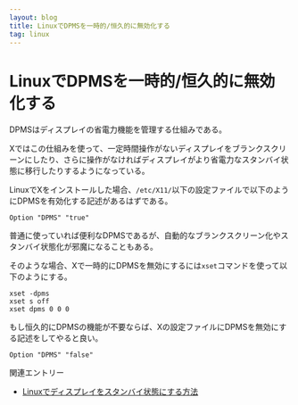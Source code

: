 ```yaml
---
layout: blog
title: LinuxでDPMSを一時的/恒久的に無効化する
tag: linux
---
```


# LinuxでDPMSを一時的/恒久的に無効化する

DPMSはディスプレイの省電力機能を管理する仕組みである。

Xではこの仕組みを使って、一定時間操作がないディスプレイをブランクスクリーンにしたり、さらに操作がなければディスプレイがより省電力なスタンバイ状態に移行したりするようになっている。

LinuxでXをインストールした場合、`/etc/X11/`以下の設定ファイルで以下のようにDPMSを有効化する記述があるはずである。

~~~~
Option "DPMS" "true"
~~~~

普通に使っていれば便利なDPMSであるが、自動的なブランクスクリーン化やスタンバイ状態化が邪魔になることもある。

そのような場合、Xで一時的にDPMSを無効にするには`xset`コマンドを使って以下のようにする。

~~~~
xset -dpms
xset s off
xset dpms 0 0 0
~~~~

もし恒久的にDPMSの機能が不要ならば、Xの設定ファイルにDPMSを無効にする記述をしてやると良い。

~~~~
Option "DPMS" "false"
~~~~

関連エントリー

- [Linuxでディスプレイをスタンバイ状態にする方法](http://www.xmisao.com/2014/02/17/how-to-pub-screen-into-standby-on-linux.html)
